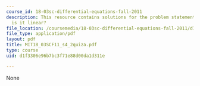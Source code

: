 ```yaml
---
course_id: 18-03sc-differential-equations-fall-2011
description: This resource contains solutions for the problem statements related to
  is it linear?
file_location: /coursemedia/18-03sc-differential-equations-fall-2011/d1f3306e96b7bc3f71e88d00da1d311e_MIT18_03SCF11_s4_2quiza.pdf
file_type: application/pdf
layout: pdf
title: MIT18_03SCF11_s4_2quiza.pdf
type: course
uid: d1f3306e96b7bc3f71e88d00da1d311e

---
```

None